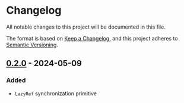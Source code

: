 # Changelog
All notable changes to this project will be documented in this file.

The format is based on [Keep a Changelog](https://keepachangelog.com/en/1.0.0/),
and this project adheres to [Semantic Versioning](https://semver.org/spec/v2.0.0.html).

<!-- next-header -->

## [0.2.0] - 2024-05-09
### Added
- `LazyRef` synchronization primitive

<!-- next-url -->
[0.2.0]: https://github.com/andrewsonin/lazy_ref/releases/tag/v0.2.0